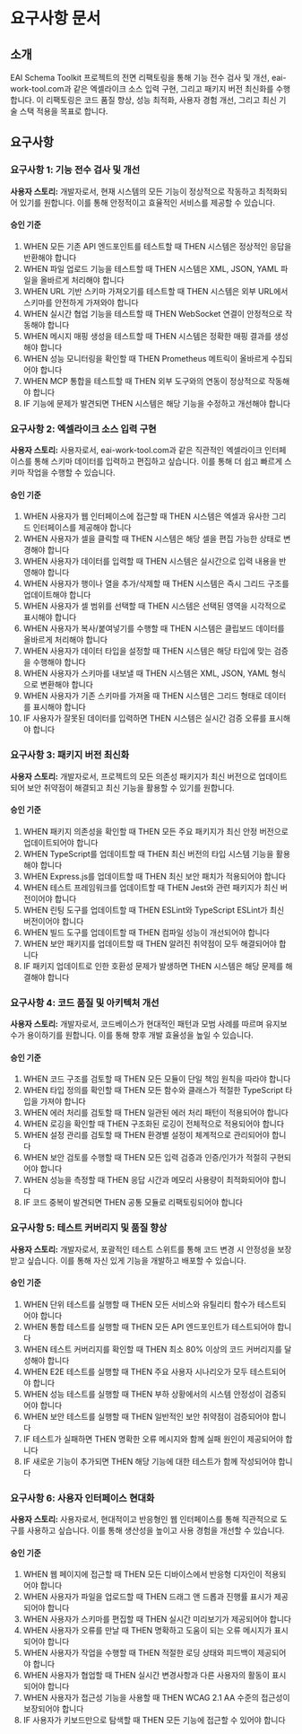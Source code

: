 # 요구사항 문서

## 소개

EAI Schema Toolkit 프로젝트의 전면 리팩토링을 통해 기능 전수 검사 및 개선, eai-work-tool.com과 같은 엑셀라이크 소스 입력 구현, 그리고 패키지 버전 최신화를 수행합니다. 이 리팩토링은 코드 품질 향상, 성능 최적화, 사용자 경험 개선, 그리고 최신 기술 스택 적용을 목표로 합니다.

## 요구사항

### 요구사항 1: 기능 전수 검사 및 개선

**사용자 스토리:** 개발자로서, 현재 시스템의 모든 기능이 정상적으로 작동하고 최적화되어 있기를 원합니다. 이를 통해 안정적이고 효율적인 서비스를 제공할 수 있습니다.

#### 승인 기준

1. WHEN 모든 기존 API 엔드포인트를 테스트할 때 THEN 시스템은 정상적인 응답을 반환해야 합니다
2. WHEN 파일 업로드 기능을 테스트할 때 THEN 시스템은 XML, JSON, YAML 파일을 올바르게 처리해야 합니다
3. WHEN URL 기반 스키마 가져오기를 테스트할 때 THEN 시스템은 외부 URL에서 스키마를 안전하게 가져와야 합니다
4. WHEN 실시간 협업 기능을 테스트할 때 THEN WebSocket 연결이 안정적으로 작동해야 합니다
5. WHEN 메시지 매핑 생성을 테스트할 때 THEN 시스템은 정확한 매핑 결과를 생성해야 합니다
6. WHEN 성능 모니터링을 확인할 때 THEN Prometheus 메트릭이 올바르게 수집되어야 합니다
7. WHEN MCP 통합을 테스트할 때 THEN 외부 도구와의 연동이 정상적으로 작동해야 합니다
8. IF 기능에 문제가 발견되면 THEN 시스템은 해당 기능을 수정하고 개선해야 합니다

### 요구사항 2: 엑셀라이크 소스 입력 구현

**사용자 스토리:** 사용자로서, eai-work-tool.com과 같은 직관적인 엑셀라이크 인터페이스를 통해 스키마 데이터를 입력하고 편집하고 싶습니다. 이를 통해 더 쉽고 빠르게 스키마 작업을 수행할 수 있습니다.

#### 승인 기준

1. WHEN 사용자가 웹 인터페이스에 접근할 때 THEN 시스템은 엑셀과 유사한 그리드 인터페이스를 제공해야 합니다
2. WHEN 사용자가 셀을 클릭할 때 THEN 시스템은 해당 셀을 편집 가능한 상태로 변경해야 합니다
3. WHEN 사용자가 데이터를 입력할 때 THEN 시스템은 실시간으로 입력 내용을 반영해야 합니다
4. WHEN 사용자가 행이나 열을 추가/삭제할 때 THEN 시스템은 즉시 그리드 구조를 업데이트해야 합니다
5. WHEN 사용자가 셀 범위를 선택할 때 THEN 시스템은 선택된 영역을 시각적으로 표시해야 합니다
6. WHEN 사용자가 복사/붙여넣기를 수행할 때 THEN 시스템은 클립보드 데이터를 올바르게 처리해야 합니다
7. WHEN 사용자가 데이터 타입을 설정할 때 THEN 시스템은 해당 타입에 맞는 검증을 수행해야 합니다
8. WHEN 사용자가 스키마를 내보낼 때 THEN 시스템은 XML, JSON, YAML 형식으로 변환해야 합니다
9. WHEN 사용자가 기존 스키마를 가져올 때 THEN 시스템은 그리드 형태로 데이터를 표시해야 합니다
10. IF 사용자가 잘못된 데이터를 입력하면 THEN 시스템은 실시간 검증 오류를 표시해야 합니다

### 요구사항 3: 패키지 버전 최신화

**사용자 스토리:** 개발자로서, 프로젝트의 모든 의존성 패키지가 최신 버전으로 업데이트되어 보안 취약점이 해결되고 최신 기능을 활용할 수 있기를 원합니다.

#### 승인 기준

1. WHEN 패키지 의존성을 확인할 때 THEN 모든 주요 패키지가 최신 안정 버전으로 업데이트되어야 합니다
2. WHEN TypeScript를 업데이트할 때 THEN 최신 버전의 타입 시스템 기능을 활용해야 합니다
3. WHEN Express.js를 업데이트할 때 THEN 최신 보안 패치가 적용되어야 합니다
4. WHEN 테스트 프레임워크를 업데이트할 때 THEN Jest와 관련 패키지가 최신 버전이어야 합니다
5. WHEN 린팅 도구를 업데이트할 때 THEN ESLint와 TypeScript ESLint가 최신 버전이어야 합니다
6. WHEN 빌드 도구를 업데이트할 때 THEN 컴파일 성능이 개선되어야 합니다
7. WHEN 보안 패키지를 업데이트할 때 THEN 알려진 취약점이 모두 해결되어야 합니다
8. IF 패키지 업데이트로 인한 호환성 문제가 발생하면 THEN 시스템은 해당 문제를 해결해야 합니다

### 요구사항 4: 코드 품질 및 아키텍처 개선

**사용자 스토리:** 개발자로서, 코드베이스가 현대적인 패턴과 모범 사례를 따르며 유지보수가 용이하기를 원합니다. 이를 통해 향후 개발 효율성을 높일 수 있습니다.

#### 승인 기준

1. WHEN 코드 구조를 검토할 때 THEN 모든 모듈이 단일 책임 원칙을 따라야 합니다
2. WHEN 타입 정의를 확인할 때 THEN 모든 함수와 클래스가 적절한 TypeScript 타입을 가져야 합니다
3. WHEN 에러 처리를 검토할 때 THEN 일관된 에러 처리 패턴이 적용되어야 합니다
4. WHEN 로깅을 확인할 때 THEN 구조화된 로깅이 전체적으로 적용되어야 합니다
5. WHEN 설정 관리를 검토할 때 THEN 환경별 설정이 체계적으로 관리되어야 합니다
6. WHEN 보안 검토를 수행할 때 THEN 모든 입력 검증과 인증/인가가 적절히 구현되어야 합니다
7. WHEN 성능을 측정할 때 THEN 응답 시간과 메모리 사용량이 최적화되어야 합니다
8. IF 코드 중복이 발견되면 THEN 공통 모듈로 리팩토링되어야 합니다

### 요구사항 5: 테스트 커버리지 및 품질 향상

**사용자 스토리:** 개발자로서, 포괄적인 테스트 스위트를 통해 코드 변경 시 안정성을 보장받고 싶습니다. 이를 통해 자신 있게 기능을 개발하고 배포할 수 있습니다.

#### 승인 기준

1. WHEN 단위 테스트를 실행할 때 THEN 모든 서비스와 유틸리티 함수가 테스트되어야 합니다
2. WHEN 통합 테스트를 실행할 때 THEN 모든 API 엔드포인트가 테스트되어야 합니다
3. WHEN 테스트 커버리지를 확인할 때 THEN 최소 80% 이상의 코드 커버리지를 달성해야 합니다
4. WHEN E2E 테스트를 실행할 때 THEN 주요 사용자 시나리오가 모두 테스트되어야 합니다
5. WHEN 성능 테스트를 실행할 때 THEN 부하 상황에서의 시스템 안정성이 검증되어야 합니다
6. WHEN 보안 테스트를 실행할 때 THEN 일반적인 보안 취약점이 검증되어야 합니다
7. IF 테스트가 실패하면 THEN 명확한 오류 메시지와 함께 실패 원인이 제공되어야 합니다
8. IF 새로운 기능이 추가되면 THEN 해당 기능에 대한 테스트가 함께 작성되어야 합니다

### 요구사항 6: 사용자 인터페이스 현대화

**사용자 스토리:** 사용자로서, 현대적이고 반응형인 웹 인터페이스를 통해 직관적으로 도구를 사용하고 싶습니다. 이를 통해 생산성을 높이고 사용 경험을 개선할 수 있습니다.

#### 승인 기준

1. WHEN 웹 페이지에 접근할 때 THEN 모든 디바이스에서 반응형 디자인이 적용되어야 합니다
2. WHEN 사용자가 파일을 업로드할 때 THEN 드래그 앤 드롭과 진행률 표시가 제공되어야 합니다
3. WHEN 사용자가 스키마를 편집할 때 THEN 실시간 미리보기가 제공되어야 합니다
4. WHEN 사용자가 오류를 만날 때 THEN 명확하고 도움이 되는 오류 메시지가 표시되어야 합니다
5. WHEN 사용자가 작업을 수행할 때 THEN 적절한 로딩 상태와 피드백이 제공되어야 합니다
6. WHEN 사용자가 협업할 때 THEN 실시간 변경사항과 다른 사용자의 활동이 표시되어야 합니다
7. WHEN 사용자가 접근성 기능을 사용할 때 THEN WCAG 2.1 AA 수준의 접근성이 보장되어야 합니다
8. IF 사용자가 키보드만으로 탐색할 때 THEN 모든 기능에 접근할 수 있어야 합니다